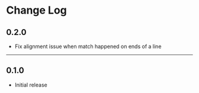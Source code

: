 # Change Log

## 0.2.0

- Fix alignment issue when match happened on ends of a line

---

## 0.1.0

- Initial release